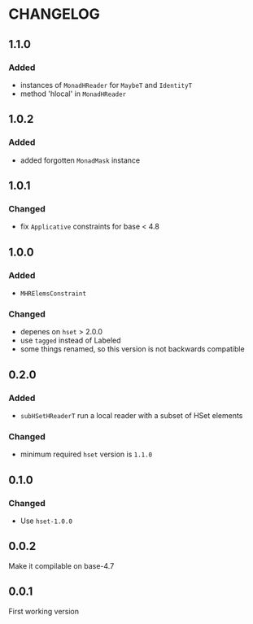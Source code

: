 # CHANGELOG

## 1.1.0
### Added
* instances of `MonadHReader` for `MaybeT` and `IdentityT`
* method 'hlocal' in `MonadHReader`

## 1.0.2
### Added
* added forgotten `MonadMask` instance

## 1.0.1
### Changed
* fix `Applicative` constraints for base < 4.8

## 1.0.0
### Added
* `MHRElemsConstraint`
### Changed
* depenes on `hset` > 2.0.0
* use `tagged` instead of Labeled
* some things renamed, so this version is not backwards compatible

## 0.2.0
### Added
* `subHSetHReaderT` run a local reader with a subset of HSet elements
### Changed
* minimum required `hset` version is `1.1.0`

## 0.1.0
### Changed
* Use `hset-1.0.0`

## 0.0.2
Make it compilable on base-4.7

## 0.0.1
First working version
